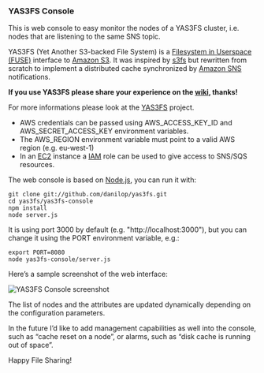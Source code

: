 ### YAS3FS Console

This is web console to easy monitor the nodes of a YAS3FS cluster, i.e. nodes that are listening to the same SNS topic.

YAS3FS (Yet Another S3-backed File System) is a [Filesystem in Userspace (FUSE)](http://fuse.sourceforge.net)
interface to [Amazon S3](http://aws.amazon.com/s3/).
It was inspired by [s3fs](http://code.google.com/p/s3fs/) but rewritten from scratch to implement
a distributed cache synchronized by [Amazon SNS](http://aws.amazon.com/sns/) notifications.

**If you use YAS3FS please share your experience on the [wiki](https://github.com/danilop/yas3fs/wiki), thanks!**

For more informations please look at the [YAS3FS](https://github.com/danilop/yas3fs) project.

* AWS credentials can be passed using AWS\_ACCESS\_KEY\_ID and AWS\_SECRET\_ACCESS\_KEY environment variables.
* The AWS_REGION environment variable must point to a valid AWS region (e.g. eu-west-1)
* In an [EC2](http://aws.amazon.com/ec2/) instance a [IAM](http://aws.amazon.com/iam/) role can be used to give access to SNS/SQS resources.

The web console is based on [Node.js](http://nodejs.org), you can run it with:

    git clone git://github.com/danilop/yas3fs.git
    cd yas3fs/yas3fs-console
    npm install
    node server.js

It is using port 3000 by default (e.g. "http://localhost:3000"), but you can change it using the PORT environment variable, e.g.:

    export PORT=8080
    node yas3fs-console/server.js

Here’s a sample screenshot of the web interface:

![YAS3FS Console screenshot](http://blog.danilopoccia.net/wp-content/uploads/sites/2/2013/06/yas3fs-console.png)

The list of nodes and the attributes are updated dynamically depending on the configuration parameters.

In the future I’d like to add management capabilities as well into the console, such as “cache reset on a node”, or alarms, such as “disk cache is running out of space”.

Happy File Sharing!


